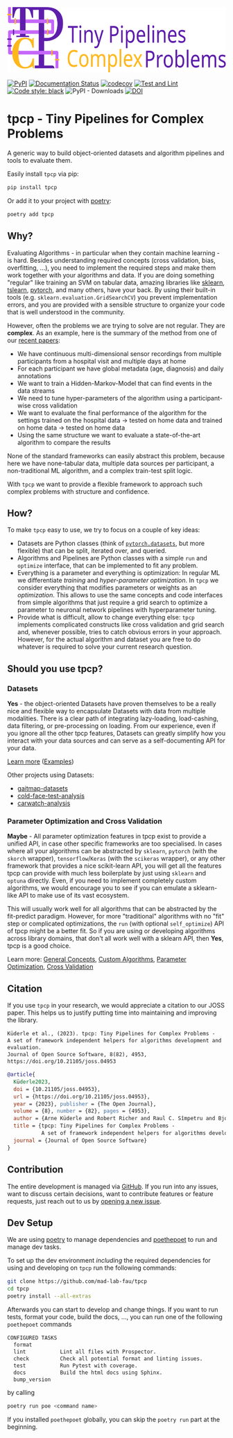 <img src="./docs/_static/logo/tpcp_logo_with_text.png" height="150">

[![PyPI](https://img.shields.io/pypi/v/tpcp)](https://pypi.org/project/tpcp/)
[![Documentation Status](https://readthedocs.org/projects/tpcp/badge/?version=latest)](https://tpcp.readthedocs.io/en/latest/?badge=latest)
[![codecov](https://codecov.io/gh/mad-lab-fau/tpcp/branch/main/graph/badge.svg?token=ZNVT5LNYHO)](https://codecov.io/gh/mad-lab-fau/tpcp)
[![Test and Lint](https://github.com/mad-lab-fau/tpcp/actions/workflows/test-and-lint.yml/badge.svg?branch=main)](https://github.com/mad-lab-fau/tpcp/actions/workflows/test-and-lint.yml)
[![Code style: black](https://img.shields.io/badge/code%20style-black-000000.svg)](https://github.com/psf/black)
![PyPI - Downloads](https://img.shields.io/pypi/dm/tpcp)
[![DOI](https://joss.theoj.org/papers/10.21105/joss.04953/status.svg)](https://doi.org/10.21105/joss.04953)

# tpcp - Tiny Pipelines for Complex Problems

A generic way to build object-oriented datasets and algorithm pipelines and tools to evaluate them.

Easily install `tpcp` via pip:
```bash
pip install tpcp
```

Or add it to your project with [poetry](https://python-poetry.org/):
```bash
poetry add tpcp
```

## Why?

Evaluating Algorithms - in particular when they contain machine learning - is hard.
Besides understanding required concepts (cross validation, bias, overfitting, ...), you need to implement the required 
steps and make them work together with your algorithms and data.
If you are doing something "regular" like training an SVM on tabular data, amazing libraries like [sklearn](https://scikit-learn.org), 
[tslearn](https://github.com/tslearn-team/tslearn), [pytorch](https://pytorch.org), and many others, have your back.
By using their built-in tools (e.g. `sklearn.evaluation.GridSearchCV`) you prevent implementation errors, and you are
provided with a sensible structure to organize your code that is well understood in the community.

However, often the problems we are trying to solve are not regular.
They are **complex**.
As an example, here is the summary of the method from one of our [recent papers](https://jneuroengrehab.biomedcentral.com/articles/10.1186/s12984-021-00883-7):
- We have continuous multi-dimensional sensor recordings from multiple participants from a hospital visit and multiple days at home
- For each participant we have global metadata (age, diagnosis) and daily annotations
- We want to train a Hidden-Markov-Model that can find events in the data streams
- We need to tune hyper-parameters of the algorithm using a participant-wise cross validation
- We want to evaluate the final performance of the algorithm for the settings trained on the hospital data -> tested on home data and trained on home data -> tested on home data
- Using the same structure we want to evaluate a state-of-the-art algorithm to compare the results

None of the standard frameworks can easily abstract this problem, because here we have none-tabular data, multiple data 
sources per participant, a non-traditional ML algorithm, and a complex train-test split logic.

With `tpcp` we want to provide a flexible framework to approach such complex problems with structure and confidence.

## How?

To make `tpcp` easy to use, we try to focus on a couple of key ideas:

- Datasets are Python classes (think of [`pytorch.datasets`](https://pytorch.org/tutorials/beginner/basics/data_tutorial.html), but more flexible) that can be split, iterated over, and queried.
- Algorithms and Pipelines are Python classes with a simple `run` and `optimize` interface, that can be implemented to fit any problem.
- Everything is a parameter and everything is optimization: In regular ML we differentiate *training* and *hyper-parameter optimization*.
  In `tpcp` we consider everything that modifies parameters or weights as an *optimization*.
  This allows to use the same concepts and code interfaces from simple algorithms that just require a grid search to optimize a parameter to neuronal network pipelines with hyperparameter tuning.
- Provide what is difficult, allow to change everything else:
  `tpcp` implements complicated constructs like cross validation and grid search and, whenever possible, tries to catch obvious errors in your approach.
  However, for the actual algorithm and dataset you are free to do whatever is required to solve your current research question.

## Should you use tpcp?

### Datasets

**Yes** - the object-oriented Datasets have proven themselves to be a really nice and flexible way to encapsulate Datasets with data from multiple modalities.
There is a clear path of integrating lazy-loading, load-cashing, data filtering, or pre-processing on loading.
From our experience, even if you ignore all the other tpcp features, Datasets can greatly simplify how you interact with your data sources and can serve as a self-documenting API for your data.

[Learn more](https://tpcp.readthedocs.io/en/latest/guides/algorithms_pipelines_datasets.html#datasets) 
([Examples](https://tpcp.readthedocs.io/en/latest/auto_examples/index.html#datasets))

Other projects using Datasets:
- [gaitmap-datasets](https://github.com/mad-lab-fau/gaitmap-datasets)
- [cold-face-test-analysis](https://github.com/mad-lab-fau/cft-analysis/tree/main/cft_analysis/datasets)
- [carwatch-analysis](https://github.com/mad-lab-fau/carwatch-analysis/tree/main/carwatch_analysis/datasets)

### Parameter Optimization and Cross Validation

**Maybe** - All parameter optimization features in tpcp exist to provide a unified API, in case other specific frameworks are too specialised.
In cases where all your algorithms can be abstracted by `sklearn`, `pytorch` (with the `skorch` wrapper), `tensorflow`/`Keras` (with the `scikeras` wrapper), 
or any other framework that provides a nice scikit-learn API, you will get all the features tpcp can provide with much less boilerplate by just using `sklearn` and `optuna` directly.
Even, if you need to implement completely custom algorithms, we would encourage you to see if you can emulate a sklearn-like API to make use of its vast ecosystem.

This will usually work well for all algorithms that can be abstracted by the fit-predict paradigm.
However, for more "traditional" algorithms with no "fit" step or complicated optimizations, the `run` (with optional `self_optimize`) API of tpcp might be a better fit.
So if you are using or developing algorithms across library domains, that don't all work well with a sklearn API, then **Yes**, tpcp is a good choice.

Learn more:
[General Concepts](https://tpcp.readthedocs.io/en/latest/guides/index.html#user-guides),
[Custom Algorithms](https://tpcp.readthedocs.io/en/latest/auto_examples/index.html#algorithms), 
[Parameter Optimization](https://tpcp.readthedocs.io/en/latest/auto_examples/index.html#parameter-optimization), 
[Cross Validation](https://tpcp.readthedocs.io/en/latest/auto_examples/index.html#validation)

## Citation

If you use `tpcp` in your research, we would appreciate a citation to our JOSS paper.
This helps us to justify putting time into maintaining and improving the library.

```
Küderle et al., (2023). tpcp: Tiny Pipelines for Complex Problems - 
A set of framework independent helpers for algorithms development and evaluation. 
Journal of Open Source Software, 8(82), 4953,
https://doi.org/10.21105/joss.04953
```

```bibtex
@article{
  Küderle2023, 
  doi = {10.21105/joss.04953},
  url = {https://doi.org/10.21105/joss.04953},
  year = {2023}, publisher = {The Open Journal},
  volume = {8}, number = {82}, pages = {4953},
  author = {Arne Küderle and Robert Richer and Raul C. Sîmpetru and Bjoern M. Eskofier},
  title = {tpcp: Tiny Pipelines for Complex Problems - 
           A set of framework independent helpers for algorithms development and evaluation},
  journal = {Journal of Open Source Software}
}
```

## Contribution

The entire development is managed via [GitHub](https://github.com/mad-lab-fau/tpcp).
If you run into any issues, want to discuss certain decisions, want to contribute features or feature requests, just 
reach out to us by [opening a new issue](https://github.com/mad-lab-fau/tpcp/issues/new/).

## Dev Setup

We are using [poetry](https://python-poetry.org/) to manage dependencies and 
[poethepoet](https://github.com/nat-n/poethepoet) to run and manage dev tasks.

To set up the dev environment *including* the required dependencies for using and developing on `tpcp` run the following
commands: 
```bash
git clone https://github.com/mad-lab-fau/tpcp
cd tpcp
poetry install --all-extras
```

Afterwards you can start to develop and change things.
If you want to run tests, format your code, build the docs, ..., you can run one of the following `poethepoet` commands

```
CONFIGURED TASKS
  format         
  lint           Lint all files with Prospector.
  check          Check all potential format and linting issues.
  test           Run Pytest with coverage.
  docs           Build the html docs using Sphinx.
  bump_version   
```

by calling

```bash
poetry run poe <command name>
````

If you installed `poethepoet` globally, you can skip the `poetry run` part at the beginning.
